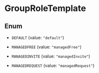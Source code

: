 

# GroupRoleTemplate

## Enum


* `DEFAULT` (value: `"default"`)

* `MANAGEDFREE` (value: `"managedFree"`)

* `MANAGEDINVITE` (value: `"managedInvite"`)

* `MANAGEDREQUEST` (value: `"managedRequest"`)




